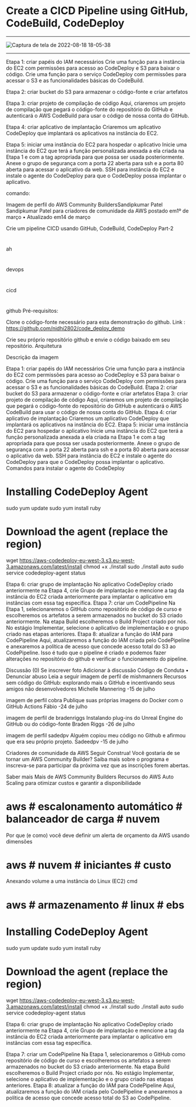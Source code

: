 # Create a CICD Pipeline using GitHub, CodeBuild, CodeDeploy 
---

![Captura de tela de 2022-08-18 18-05-38](https://user-images.githubusercontent.com/102867453/185494970-afb0d310-c14a-45ed-a2ce-08ea519bd810.png)

----
Etapa 1: criar papéis do IAM necessários
Crie uma função para a instância do EC2 com permissões para acesso ao CodeDeploy e S3 para baixar o código.
Crie uma função para o serviço CodeDeploy com permissões para acessar o S3 e as funcionalidades básicas do CodeBuild.

Etapa 2: criar bucket do S3 para armazenar o código-fonte e criar artefatos

Etapa 3: criar projeto de compilação de código
Aqui, criaremos um projeto de compilação que pegará o código-fonte do repositório do GitHub e autenticará o AWS CodeBuild para usar o código de nossa conta do GitHub.

Etapa 4: criar aplicativo de implantação
Criaremos um aplicativo CodeDeploy que implantará os aplicativos na instância do EC2.

Etapa 5: iniciar uma instância do EC2 para hospedar o aplicativo
Inicie uma instância do EC2 que terá a função personalizada anexada a ela criada na Etapa 1 e com a tag apropriada para que possa ser usada posteriormente.
Anexe o grupo de segurança com a porta 22 aberta para ssh e a porta 80 aberta para acessar o aplicativo da web.
SSH para instância do EC2 e instale o agente do CodeDeploy para que o CodeDeploy possa implantar o aplicativo.

comando: 

Imagem de perfil do AWS Community BuildersSandipkumar Patel
Sandipkumar Patel para criadores de comunidade da AWS
postado em1º de março • Atualizado em14 de março

Crie um pipeline CICD usando GitHub, CodeBuild, CodeDeploy Part-2
#
ah
#
devops
#
cicd
#
github
Pré-requisitos:

Clone o código-fonte necessário para esta demonstração do github.
Link : https://github.com/nidhi2802/code_deploy_demo

Crie seu próprio repositório github e envie o código baixado em seu repositório.
Arquitetura

Descrição da imagem

Etapa 1: criar papéis do IAM necessários
Crie uma função para a instância do EC2 com permissões para acesso ao CodeDeploy e S3 para baixar o código.
Crie uma função para o serviço CodeDeploy com permissões para acessar o S3 e as funcionalidades básicas do CodeBuild.
Etapa 2: criar bucket do S3 para armazenar o código-fonte e criar artefatos
Etapa 3: criar projeto de compilação de código
Aqui, criaremos um projeto de compilação que pegará o código-fonte do repositório do GitHub e autenticará o AWS CodeBuild para usar o código de nossa conta do GitHub.
Etapa 4: criar aplicativo de implantação
Criaremos um aplicativo CodeDeploy que implantará os aplicativos na instância do EC2.
Etapa 5: iniciar uma instância do EC2 para hospedar o aplicativo
Inicie uma instância do EC2 que terá a função personalizada anexada a ela criada na Etapa 1 e com a tag apropriada para que possa ser usada posteriormente.
Anexe o grupo de segurança com a porta 22 aberta para ssh e a porta 80 aberta para acessar o aplicativo da web.
SSH para instância do EC2 e instale o agente do CodeDeploy para que o CodeDeploy possa implantar o aplicativo.
Comandos para instalar o agente do CodeDeploy
# Installing CodeDeploy Agent
sudo yum update
sudo yum install ruby
# Download the agent (replace the region)
wget https://aws-codedeploy-eu-west-3.s3.eu-west-3.amazonaws.com/latest/install
chmod +x ./install
sudo ./install auto
sudo service codedeploy-agent status

Etapa 6: criar grupo de implantação
No aplicativo CodeDeploy criado anteriormente na Etapa 4, crie Grupo de implantação e mencione a tag da instância do EC2 criada anteriormente para implantar o aplicativo em instâncias com essa tag específica.
Etapa 7: criar um CodePipeline
Na Etapa 1, selecionaremos o GitHub como repositório de código de curso e escolheremos os artefatos a serem armazenados no bucket do S3 criado anteriormente.
Na etapa Build escolheremos o Build Project criado por nós.
No estágio Implementar, selecione o aplicativo de implementação e o grupo criado nas etapas anteriores.
Etapa 8: atualizar a função do IAM para CodePipeline
Aqui, atualizaremos a função do IAM criada pelo CodePipeline e anexaremos a política de acesso que concede acesso total do S3 ao CodePipeline.
Isso é tudo que o pipeline é criado e podemos fazer alterações no repositório do github e verificar o funcionamento do pipeline.


Discussão (0)
Se inscrever
foto
Adicionar à discussão
Código de Conduta • Denunciar abuso
Leia a seguir
imagem de perfil de mishmanners
Recursos sem código do GitHub: explorando mais o GitHub e incentivando seus amigos não desenvolvedores
Michelle Mannering -15 de julho

imagem de perfil cobra
Publique suas próprias imagens do Docker com o GitHub Actions
Fábio -24 de julho

imagem de perfil de bradenriggs
Instalando plug-ins do Unreal Engine do GitHub ou do código-fonte
Braden Riggs -26 de julho

imagem de perfil sadedpv
Alguém copiou meu código no Github e afirmou que era seu próprio projeto.
Sadeedpv -15 de julho


Criadores de comunidade da AWS
Seguir
Construa!
Você gostaria de se tornar um AWS Community Builder? Saiba mais sobre o programa e inscreva-se para participar da próxima vez que as inscrições forem abertas.

Saber mais
Mais de AWS Community Builders
Recursos do AWS Auto Scaling para otimizar custos e garantir a disponibilidade
# aws # escalonamento automático # balanceador de carga # nuvem
Por que (e como) você deve definir um alerta de orçamento da AWS usando dimensões
# aws # nuvem # iniciantes # custo
Anexando volume a uma instância do Linux (EC2) cmd
# aws # armazenamento # linux # ebs
# Installing CodeDeploy Agent
sudo yum update
sudo yum install ruby
# Download the agent (replace the region)
wget https://aws-codedeploy-eu-west-3.s3.eu-west-3.amazonaws.com/latest/install
chmod +x ./install
sudo ./install auto
sudo service codedeploy-agent status

Etapa 6: criar grupo de implantação
No aplicativo CodeDeploy criado anteriormente na Etapa 4, crie Grupo de implantação e mencione a tag da instância do EC2 criada anteriormente para implantar o aplicativo em instâncias com essa tag específica.

Etapa 7: criar um CodePipeline
Na Etapa 1, selecionaremos o GitHub como repositório de código de curso e escolheremos os artefatos a serem armazenados no bucket do S3 criado anteriormente.
Na etapa Build escolheremos o Build Project criado por nós.
No estágio Implementar, selecione o aplicativo de implementação e o grupo criado nas etapas anteriores.
Etapa 8: atualizar a função do IAM para CodePipeline
Aqui, atualizaremos a função do IAM criada pelo CodePipeline e anexaremos a política de acesso que concede acesso total do S3 ao CodePipeline.
